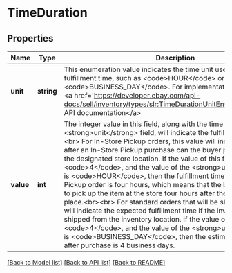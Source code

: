 # TimeDuration

## Properties
Name | Type | Description | Notes
------------ | ------------- | ------------- | -------------
**unit** | **string** | This enumeration value indicates the time unit used to specify the fulfillment time, such as &lt;code&gt;HOUR&lt;/code&gt; or &lt;code&gt;BUSINESS_DAY&lt;/code&gt;. For implementation help, refer to &lt;a href&#x3D;&#x27;https://developer.ebay.com/api-docs/sell/inventory/types/slr:TimeDurationUnitEnum&#x27;&gt;eBay API documentation&lt;/a&gt; | [optional] 
**value** | **int** | The integer value in this field, along with the time unit in the &lt;strong&gt;unit&lt;/strong&gt; field, will indicate the fulfillment time.&lt;br&gt;&lt;br&gt; For In-Store Pickup orders, this value will indicate how soon after an In-Store Pickup purchase can the buyer pick up the item at the designated store location. If the value of this field is &lt;code&gt;4&lt;/code&gt;, and the value of the &lt;strong&gt;unit&lt;/strong&gt; field is &lt;code&gt;HOUR&lt;/code&gt;, then the fulfillment time for the In-Store Pickup order is four hours, which means that the buyer will be able to pick up the item at the store four hours after the transaction took place.&lt;br&gt;&lt;br&gt; For standard orders that will be shipped, this value will indicate the expected fulfillment time if the inventory item is shipped from the inventory location. If the value of this field is &lt;code&gt;4&lt;/code&gt;, and the value of the &lt;strong&gt;unit&lt;/strong&gt; field is &lt;code&gt;BUSINESS_DAY&lt;/code&gt;, then the estimated delivery date after purchase is 4 business days. | [optional] 

[[Back to Model list]](../../README.md#documentation-for-models) [[Back to API list]](../../README.md#documentation-for-api-endpoints) [[Back to README]](../../README.md)

